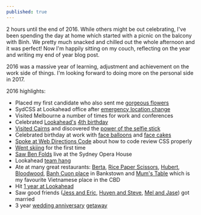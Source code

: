 ```yaml
---
published: true
---
```

2 hours until the end of 2016. While others might be out celebrating, I've been spending the day at home which started with a picnic on the balcony with Binh. We pretty much snacked and chilled out the whole afternoon and it was perfect! Now I'm happily sitting on my couch, reflecting on the year and writing my end of year blog post.

2016 was a massive year of learning, adjustment and achievement on the work side of things. I'm looking forward to doing more on the personal side in 2017.

2016 highlights:
* Placed my first candidate who also sent me [gorgeous flowers](https://www.instagram.com/p/BA02JRVC2s7/)
* SydCSS at Lookahead office after [emergency location change](http://fionachan.net/2016/02/I-love-our-community.html)
* Visited Melbourne a number of times for work and conferences
* Celebrated [Lookahead's](https://www.instagram.com/p/BCoRZi2i2oi/) [4th birthday](https://www.instagram.com/p/BCpLWdHC2nd/)
* [Visited Cairns](https://www.instagram.com/p/BGnyNKSC2iA/) and discovered the [power of the selfie stick](https://www.instagram.com/p/BGlZxHKi2oy/)
* Celebrated birthday at work with [face balloons](https://www.instagram.com/p/BIJPDM7AdQV/) and [face cakes](https://www.instagram.com/p/BIJPHKqAnx_/)
* [Spoke at Web Directions Code](https://www.instagram.com/p/BIjAqgeAhxb/) about how to code review CSS properly
* [Went skiing](https://www.instagram.com/p/BJFOmsBAgKO/) for the first time
* [Saw Ben Folds](https://www.instagram.com/p/BJVMyHkA9Bm/) live at the Sydney Opera House
* Lookahead [team hang](https://www.instagram.com/p/BLhqCsQAVhu/)
* Ate at many great restaurants: [Berta](https://www.instagram.com/p/BEx-9Yzi2jh/), [Rice Paper Scissors](https://www.instagram.com/p/BHUvNBaAU6M/), [Hubert](https://www.instagram.com/p/BHhYfWHAIU-/), [Bloodwood](https://www.instagram.com/p/BOGPj8gAk5X/), [Banh Cuon place](https://www.instagram.com/p/BDcVX5wC2o-/) in Bankstown and [Mum's Table](https://www.instagram.com/p/BMUdSO8gl0L/) which is my favourite Vietnamese place in the CBD
* Hit [1 year at Lookahead](http://fionachan.net/2016/11/one-year-on.html)
* Saw good friends ([Jess and Eric](https://www.instagram.com/p/BEBM9jAC2kk/), [Huyen and Steve](https://www.instagram.com/p/BKdSMMEAxU7/), [Mel and Jase](https://www.instagram.com/p/BNTsv4igw5u/)) got married
* 3 year [wedding anniversary](https://www.instagram.com/p/BNlia5_AppS/) [getaway](https://www.instagram.com/p/BNk7LUlAgVD/)
